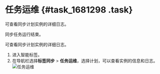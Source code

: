 # 任务运维 {#task_1681298 .task}

可查看同步计划实例的详细日志。

同步任务运行结束。

可查看同步计划实例的详细日志。

1.  进入智能标签。
2.  在导航栏选择**标签同步** \> **任务运维**，选择计划，可以查看实例的信息和日志。![任务运维](http://static-aliyun-doc.oss-cn-hangzhou.aliyuncs.com/assets/img/1332676/156802896555379_zh-CN.png)



